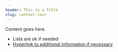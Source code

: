```yaml
---
header: This is a Title
slug: context-test
---
```

Content goes here.

- Lists are ok if needed
- [Hyperlink to additional information if necessary](google.com) 